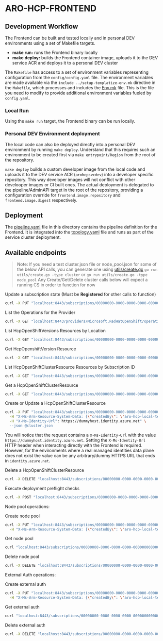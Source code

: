# ARO-HCP-FRONTEND

## Development Workflow

The Frontend can be built and tested locally and in personal DEV environments using a set of Makefile targets.

- **make run:** runs the Frontend binary locally
- **make deploy:** builds the Frontend container image, uploads it to the DEV service ACR and deploys it to a personal DEV cluster

The `Makefile` has access to a set of environment variables representing configuration from the `config/config.yaml` file. The environment variables are made available via the `include ../setup-templatize-env.mk` directive in the `Makefile`, which processes and includes the [Env.mk](Env.mk) file. This is the file you need to modify to provide additional environment variables fueled by `config.yaml`.

### Local Run

Using the `make run` target, the Frontend binary can be run locally.

### Personal DEV Environment deployment

The local code can also be deployed directly into a personal DEV environment by running `make deploy`. Understand that this requires such an environment to be created first via `make entrypoint/Region` from the root of the repository.

`make deploy` builds a custom developer image from the local code and uploads it to the DEV service ACR (`arohcpsvcdev`) into a developer specific repository. This way developer images will not conflict with other develooper images or CI built ones. The actual deployment is delegated to the pipeline/AdminAPI target in the root of the repository, providing a configuration override for `frontend.image.repository` and `frontend.image.digest` respectively.

## Deployment

The [pipeline.yaml](pipeline.yaml) file in this directory contains the pipeline definition for the Frontend. It is integrated into the [topology.yaml](../topology.yaml) file and runs as part of the service cluster deployment.

## Available endpoints

> Note: If you need a test cluster.json file or node_pool.json for some of the below API calls, you can generate one using [utils/create.go](./utils/create.go)
> `go run utils/create.go -type cluster`
> or
> `go run utils/create.go -type node_pool`
> Any Create/Get/Delete cluster calls below will expect a running CS in order to function for now



Update a subscription state (Must be **Registered** for other calls to function)
```bash
curl -X PUT "localhost:8443/subscriptions/00000000-0000-0000-0000-000000000000?api-version=2.0" --json '{"state":"Registered", "registrationDate": "now", "properties": { "tenantId": "00000000-0000-0000-0000-000000000000"}}'
```

List the Operations for the Provider
```bash
curl -X GET "localhost:8443/providers/Microsoft.RedHatOpenShift/operations?api-version=2024-06-10-preview"
```

List HcpOpenShiftVersions Resources by Location

```bash
curl -X GET "localhost:8443/subscriptions/00000000-0000-0000-0000-000000000000/providers/Microsoft.RedHatOpenShift/locations/westus3/hcpOpenShiftVersions?api-version=2024-06-10-preview"
```

Get HcpOpenshiftVersion Resource

```bash
curl -X GET "localhost:8443/subscriptions/00000000-0000-0000-0000-000000000000/providers/Microsoft.RedHatOpenShift/locations/westus3/hcpOpenShiftVersions/4.19.7?api-version=2024-06-10-preview"
```

List HcpOpenShiftClusterResource Resources by Subscription ID
```bash
curl -X GET "localhost:8443/subscriptions/00000000-0000-0000-0000-000000000000/providers/Microsoft.RedHatOpenShift/hcpOpenShiftClusters?api-version=2024-06-10-preview"
```

Get a HcpOpenShiftClusterResource
```bash
curl -X GET "localhost:8443/subscriptions/00000000-0000-0000-0000-000000000000/resourceGroups/dev-test-rg/providers/Microsoft.RedHatOpenShift/hcpOpenShiftClusters/dev-test-cluster?api-version=2024-06-10-preview"
```

Create or Update a HcpOpenShiftClusterResource

```bash
curl -X PUT "localhost:8443/subscriptions/00000000-0000-0000-0000-000000000000/resourceGroups/dev-test-rg/providers/Microsoft.RedHatOpenShift/hcpOpenShiftClusters/dev-test-cluster?api-version=2024-06-10-preview" \
  -H "X-Ms-Arm-Resource-System-Data: {\"createdBy\": \"aro-hcp-local-testing\", \"createdByType\": \"User\", \"createdAt\": \"2024-06-06T19:26:56+00:00\"}" \
  -H "X-Ms-Identity-Url": https://dummyhost.identity.azure.net" \
  --json @cluster.json
```

You will notice that the request contains a `X-Ms-Identity-Url` with the value `https://dummyhost.identity.azure.net`. Setting the `X-Ms-Identity-Url` HTTP header when interacting directly
with the Frontend is required. However, for the environments where a real managed identities data plane does not exist the value can be any arbitrary/dummy HTTPS URL that ends in `identity.azure.net`.

Delete a HcpOpenShiftClusterResource
```bash
curl -X DELETE "localhost:8443/subscriptions/00000000-0000-0000-0000-000000000000/resourceGroups/dev-test-rg/providers/Microsoft.RedHatOpenShift/hcpOpenShiftClusters/dev-test-cluster?api-version=2024-06-10-preview"
```

Execute deployment preflight checks
```bash
curl -X POST "localhost:8443/subscriptions/00000000-0000-0000-0000-000000000000/resourceGroups/dev-test-rg/providers/Microsoft.RedHatOpenShift/deployments/YOUR_DEPLOYMENT_NAME/preflight?api-version=2020-06-01" --json preflight.json
```

Node pool operations:

Create node pool
```bash
curl -X PUT "localhost:8443/subscriptions/00000000-0000-0000-0000-000000000000/resourceGroups/dev-test-rg/providers/Microsoft.RedHatOpenShift/hcpOpenShiftClusters/dev-test-cluster/nodePools/dev-nodepool?api-version=2024-06-10-preview" \
  -H "X-Ms-Arm-Resource-System-Data: {\"createdBy\": \"aro-hcp-local-testing\", \"createdByType\": \"User\", \"createdAt\": \"2024-06-06T19:26:56+00:00\"}" --json @node_pool.json
```

Get node pool
```bash
curl "localhost:8443/subscriptions/00000000-0000-0000-0000-000000000000/resourceGroups/dev-test-rg/providers/Microsoft.RedHatOpenShift/hcpOpenShiftClusters/dev-test-cluster/nodePools/dev-nodepool?api-version=2024-06-10-preview"
```

Delete node pool
```bash
curl -X DELETE "localhost:8443/subscriptions/00000000-0000-0000-0000-000000000000/resourceGroups/dev-test-rg/providers/Microsoft.RedHatOpenShift/hcpOpenShiftClusters/dev-test-cluster/nodePools/dev-nodepool?api-version=2024-06-10-preview"
```

External Auth operations:

Create external auth
```bash
curl -X PUT "localhost:8443/subscriptions/00000000-0000-0000-0000-000000000000/resourceGroups/dev-test-rg/providers/Microsoft.RedHatOpenShift/hcpOpenShiftClusters/dev-test-cluster/externalAuths/entra?api-version=2024-06-10-preview" \
  -H "X-Ms-Arm-Resource-System-Data: {\"createdBy\": \"aro-hcp-local-testing\", \"createdByType\": \"User\", \"createdAt\": \"2024-06-06T19:26:56+00:00\"}" --json @external_auth.json
```

Get external auth
```bash
curl "localhost:8443/subscriptions/00000000-0000-0000-0000-000000000000/resourceGroups/dev-test-rg/providers/Microsoft.RedHatOpenShift/hcpOpenShiftClusters/dev-test-cluster/externalAuths/entra?api-version=2024-06-10-preview"
```

Delete external auth
```bash
curl -X DELETE "localhost:8443/subscriptions/00000000-0000-0000-0000-000000000000/resourceGroups/dev-test-rg/providers/Microsoft.RedHatOpenShift/hcpOpenShiftClusters/dev-test-cluster/externalAuths/entra?api-version=2024-06-10-preview"
```
